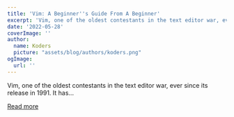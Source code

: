 ```yaml
---
title: 'Vim: A Beginner''s Guide From A Beginner'
excerpt: 'Vim, one of the oldest contestants in the text editor war, ever since its release in 1991. It has...'
date: '2022-05-28'
coverImage: ''
author:
  name: Koders
  picture: "assets/blog/authors/koders.png"
ogImage:
  url: ''
---
```


Vim, one of the oldest contestants in the text editor war, ever since its release in 1991. It has...

[Read more](https://dev.to/aviavinav/vim-a-beginners-guide-from-a-beginner-b11)
